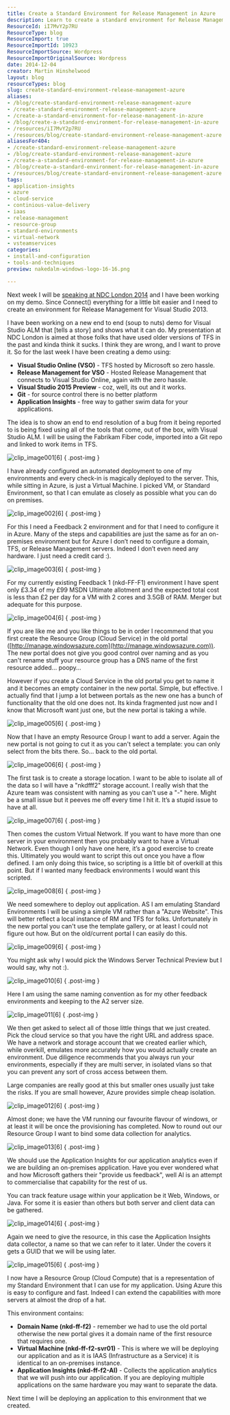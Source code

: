 ```yaml
---
title: Create a Standard Environment for Release Management in Azure
description: Learn to create a standard environment for Release Management in Azure with Visual Studio. Streamline your deployment process and enhance your workflow!
ResourceId: iI7MvY2p7RU
ResourceType: blog
ResourceImport: true
ResourceImportId: 10923
ResourceImportSource: Wordpress
ResourceImportOriginalSource: Wordpress
date: 2014-12-04
creator: Martin Hinshelwood
layout: blog
resourceTypes: blog
slug: create-standard-environment-release-management-azure
aliases:
- /blog/create-standard-environment-release-management-azure
- /create-standard-environment-release-management-azure
- /create-a-standard-environment-for-release-management-in-azure
- /blog/create-a-standard-environment-for-release-management-in-azure
- /resources/iI7MvY2p7RU
- /resources/blog/create-standard-environment-release-management-azure
aliasesFor404:
- /create-standard-environment-release-management-azure
- /blog/create-standard-environment-release-management-azure
- /create-a-standard-environment-for-release-management-in-azure
- /blog/create-a-standard-environment-for-release-management-in-azure
- /resources/blog/create-standard-environment-release-management-azure
tags:
- application-insights
- azure
- cloud-service
- continious-value-delivery
- iaas
- release-management
- resource-group
- standard-environments
- virtual-network
- vsteamservices
categories:
- install-and-configuration
- tools-and-techniques
preview: nakedalm-windows-logo-16-16.png

---
```

Next week I will be [speaking at NDC London 2014](http://nkdagility.com/ndc-london-second-look-team-foundation-server-vso/) and I have been working on my demo. Since Connect() everything for a little bit easier and I need to create an environment for Release Management for Visual Studio 2013.

I have been working on a new end to end (soup to nuts) demo for Visual Studio ALM that \[tells a story\] and shows what it can do. My presentation at NDC London is aimed at those folks that have used older versions of TFS in the past and kinda think it sucks. I think they are wrong, and I want to prove it. So for the last week I have been creating a demo using:

- **Visual Studio Online (VSO)** - TFS hosted by Microsoft so zero hassle.
- **Release Management for VSO** - Hosted Release Management that connects to Visual Studio Online, again with the zero hassle.
- **Visual Studio 2015 Preview** - coz, well, its out and it works.
- **Git** \- for source control there is no better platform
- **Application Insights** - free way to gather swim data for your applications.

The idea is to show an end to end resolution of a bug from it being reported to is being fixed using all of the tools that come, out of the box, with Visual Studio ALM. I will be using the Fabrikam Fiber code, imported into a Git repo and linked to work items in TFS.

![clip_image001[6]](images/clip_image0016-1-1.png "clip_image001[6]")
{ .post-img }

I have already configured an automated deployment to one of my environments and every check-in is magically deployed to the server. This, while sitting in Azure, is just a Virtual Machine. I picked VM, or Standard Environment, so that I can emulate as closely as possible what you can do on premises.

![clip_image002[6]](images/clip_image0026-2-2.png "clip_image002[6]")
{ .post-img }

For this I need a Feedback 2 environment and for that I need to configure it in Azure. Many of the steps and capabilities are just the same as for an on-premises environment but for Azure I don’t need to configure a domain, TFS, or Release Management servers. Indeed I don’t even need any hardware. I just need a credit card :).

![clip_image003[6]](images/clip_image0036-3-3.png "clip_image003[6]")
{ .post-img }

For my currently existing Feedback 1 (nkd-FF-F1) environment I have spent only £3.34 of my £99 MSDN Ultimate allotment and the expected total cost is less than £2 per day for a VM with 2 cores and 3.5GB of RAM. Merger but adequate for this purpose.

![clip_image004[6]](images/clip_image0046-4-4.png "clip_image004[6]")
{ .post-img }

If you are like me and you like things to be in order I recommend that you first create the Resource Group (Cloud Service) in the old portal ([http://manage.windowsazure.com](http://manage.windowsazure.com)). The new portal does not give you good control over naming and as you can't rename stuff your resource group has a DNS name of the first resource added… poopy…

However if you create a Cloud Service in the old portal you get to name it and it becomes an empty container in the new portal. Simple, but effective. I actually find that I jump a lot between portals as the new one has a bunch of functionality that the old one does not. Its kinda fragmented just now and I know that Microsoft want just one, but the new portal is taking a while.

![clip_image005[6]](images/clip_image0056-5-5.png "clip_image005[6]")
{ .post-img }

Now that I have an empty Resource Group I want to add a server. Again the new portal is not going to cut it as you can't select a template: you can only select from the bits there. So… back to the old portal.

![clip_image006[6]](images/clip_image0066-6-6.png "clip_image006[6]")
{ .post-img }

The first task is to create a storage location. I want to be able to isolate all of the data so I will have a "nkdfff2" storage account. I really wish that the Azure team was consistent with naming as you can't use a "-" here. Might be a small issue but it peeves me off every time I hit it. It’s a stupid issue to have at all.

![clip_image007[6]](images/clip_image0076-7-7.png "clip_image007[6]")
{ .post-img }

Then comes the custom Virtual Network. If you want to have more than one server in your environment then you probably want to have a Virtual Network. Even though I only have one here, it’s a good exercise to create this. Ultimately you would want to script this out once you have a flow defined. I am only doing this twice, so scripting is a little bit of overkill at this point. But if I wanted many feedback environments I would want this scripted.

![clip_image008[6]](images/clip_image0086-8-8.png "clip_image008[6]")
{ .post-img }

We need somewhere to deploy out application. AS I am emulating Standard Environments I will be using a simple VM rather than a "Azure Website". This will better reflect a local instance of RM and TFS for folks. Unfortunately in the new portal you can't use the template gallery, or at least I could not figure out how. But on the old/current portal I can easily do this.

![clip_image009[6]](images/clip_image0096-9-9.png "clip_image009[6]")
{ .post-img }

You might ask why I would pick the Windows Server Technical Preview but I would say, why not :).

![clip_image010[6]](images/clip_image0106-10-10.png "clip_image010[6]")
{ .post-img }

Here I am using the same naming convention as for my other feedback environments and keeping to the A2 server size.

![clip_image011[6]](images/clip_image0116-11-11.png "clip_image011[6]")
{ .post-img }

We then get asked to select all of those little things that we just created. Pick the cloud service so that you have the right URL and address space. We have a network and storage account that we created earlier which, while overkill, emulates more accurately how you would actually create an environment. Due diligence recommends that you always run your environments, especially if they are multi server, in isolated vlans so that you can prevent any sort of cross access between them.

Large companies are really good at this but smaller ones usually just take the risks. If you are small however, Azure provides simple cheap isolation.

![clip_image012[6]](images/clip_image0126-12-12.png "clip_image012[6]")
{ .post-img }

Almost done; we have the VM running our favourite flavour of windows, or at least it will be once the provisioning has completed. Now to round out our Resource Group I want to bind some data collection for analytics.

![clip_image013[6]](images/clip_image0136-13-13.png "clip_image013[6]")
{ .post-img }

We should use the Application Insights for our application analytics even if we are building an on-premises application. Have you ever wondered what and how Microsoft gathers their "provide us feedback", well AI is an attempt to commercialise that capability for the rest of us.

You can track feature usage within your application be it Web, Windows, or Java. For some it is easier than others but both server and client data can be gathered.

![clip_image014[6]](images/clip_image0146-14-14.png "clip_image014[6]")
{ .post-img }

Again we need to give the resource, in this case the Application Insights data collector, a name so that we can refer to it later. Under the covers it gets a GUID that we will be using later.

![clip_image015[6]](images/clip_image0156-15-15.png "clip_image015[6]")
{ .post-img }

I now have a Resource Group (Cloud Compute) that is a representation of my Standard Environment that I can use for my application. Using Azure this is easy to configure and fast. Indeed I can extend the capabilities with more servers at almost the drop of a hat.

This environment contains:

- **Domain Name (nkd-ff-f2)** - remember we had to use the old portal otherwise the new portal gives it a domain name of the first resource that requires one.
- **Virtual Machine (nkd-ff-f2-svr01)** - This is where we will be deploying our application and as it is IAAS (Infrastructure as a Service) it is identical to an on-premises instance.
- **Application Insights (nkd-ff-f2-AI)** - Collects the application analytics that we will push into our application. If you are deploying multiple applications on the same hardware you may want to separate the data.

Next time I will be deploying an application to this environment that we created.
